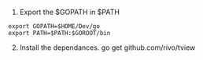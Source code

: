 1. Export the $GOPATH in $PATH
```
export GOPATH=$HOME/Dev/go
export PATH=$PATH:$GOROOT/bin
```
2. Install the dependances.
go get github.com/rivo/tview
